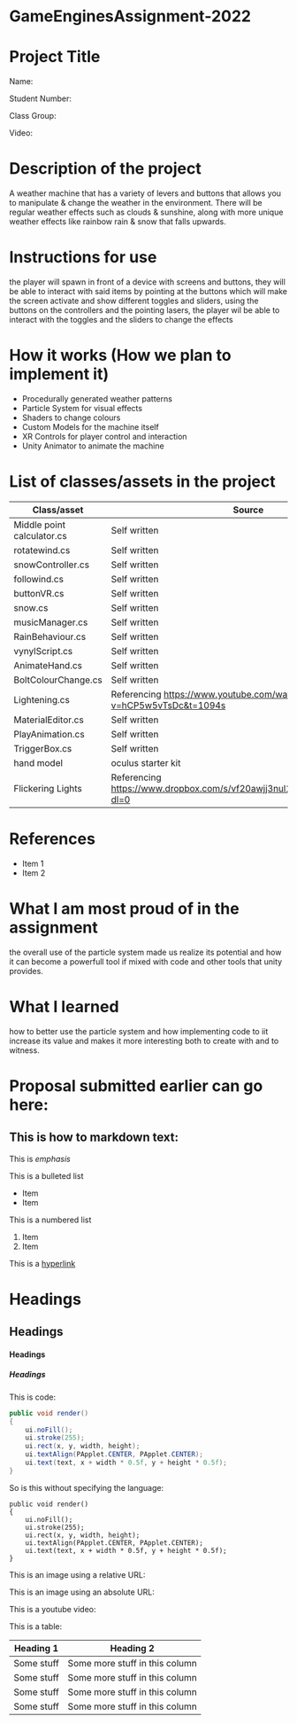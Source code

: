 # GameEnginesAssignment-2022
# Project Title

Name:

Student Number: 

Class Group:

Video:


# Description of the project

A weather machine that has a variety of levers and buttons that allows you to manipulate & change the weather in the environment. There will be regular weather effects such as clouds & sunshine, along with more unique weather effects like rainbow rain & snow that falls upwards.

# Instructions for use

the player will spawn in front of a device with screens and buttons, they will be able to interact with said items by pointing at the buttons which will make the screen activate and show different toggles and sliders, using the buttons on the controllers and the pointing lasers, the player wil be able to interact with the toggles and the sliders to change the effects

# How it works (How we plan to implement it)

- Procedurally generated weather patterns
- Particle System for visual effects
- Shaders to change colours
- Custom Models for the machine itself
- XR Controls for player control and interaction
- Unity Animator to animate the machine



# List of classes/assets in the project

| Class/asset | Source |
|-----------|-----------|
| Middle point calculator.cs | Self written |
| rotatewind.cs | Self written |
| snowController.cs | Self written |
| followind.cs | Self written |
| buttonVR.cs | Self written |
| snow.cs | Self written |
| musicManager.cs | Self written |
| RainBehaviour.cs | Self written |
| vynylScript.cs | Self written |
| AnimateHand.cs | Self written |
| BoltColourChange.cs | Self written |
| Lightening.cs | Referencing https://www.youtube.com/watch?v=hCP5w5vTsDc&t=1094s |
| MaterialEditor.cs | Self written |
| PlayAnimation.cs | Self written |
| TriggerBox.cs | Self written |
| hand model | oculus starter kit |
| Flickering Lights | Referencing https://www.dropbox.com/s/vf20awjj3nul1w0/FlickeringLight.cs?dl=0 |


# References
* Item 1
* Item 2

# What I am most proud of in the assignment

the overall use of the particle system made us realize its potential and how it can become a powerfull tool if mixed with code and other tools that unity provides. 

# What I learned

how to better use the particle system and how implementing code to iit increase its value and makes it more interesting both to create with and to witness.

# Proposal submitted earlier can go here:

## This is how to markdown text:

This is *emphasis*

This is a bulleted list

- Item
- Item

This is a numbered list

1. Item
1. Item

This is a [hyperlink](http://bryanduggan.org)

# Headings
## Headings
#### Headings
##### Headings

This is code:

```Java
public void render()
{
	ui.noFill();
	ui.stroke(255);
	ui.rect(x, y, width, height);
	ui.textAlign(PApplet.CENTER, PApplet.CENTER);
	ui.text(text, x + width * 0.5f, y + height * 0.5f);
}
```

So is this without specifying the language:

```
public void render()
{
	ui.noFill();
	ui.stroke(255);
	ui.rect(x, y, width, height);
	ui.textAlign(PApplet.CENTER, PApplet.CENTER);
	ui.text(text, x + width * 0.5f, y + height * 0.5f);
}
```

This is an image using a relative URL:


This is an image using an absolute URL:


This is a youtube video:



This is a table:

| Heading 1 | Heading 2 |
|-----------|-----------|
|Some stuff | Some more stuff in this column |
|Some stuff | Some more stuff in this column |
|Some stuff | Some more stuff in this column |
|Some stuff | Some more stuff in this column |
